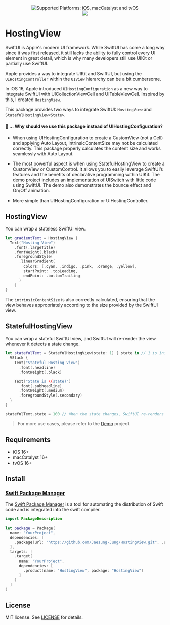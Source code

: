 <p align="center">
<img src="https://img.shields.io/badge/platforms-iOS 16+%20%7C%20macCatalyst 16+%20%7C%20tvOS 16+-333333.svg" alt="Supported Platforms: iOS, macCatalyst and tvOS" />
<br />
<a href="https://github.com/swiftlang/swift-package-manager" alt="RxSwift on Swift Package Manager" title="RxSwift on Swift Package Manager"><img src="https://img.shields.io/badge/Swift%20Package%20Manager-compatible-brightgreen.svg" /></a>
</p>

# HostingView

SwiftUI is Apple's modern UI framework. While SwiftUI has come a long way since it was first released, it still lacks the ability to fully control every UI element in great detail, which is why many developers still use UIKit or partially use SwiftUI.

Apple provides a way to integrate UIKit and SwiftUI, but using the `UIHostingController` within the `UIView` hierarchy can be a bit cumbersome.

In iOS 16, Apple introduced `UIHostingConfiguration` as a new way to integrate SwiftUI with UICollectionViewCell and UITableViewCell. Inspired by this, I created `HostingView`.

This package provides two ways to integrate SwiftUI: `HostingView` and `StatefulHostingView<State>`.

#### 💬 ... Why should we use this package instead of UIHostingConfiguration?
- When using UIHostingConfiguration to create a CustomView (not a Cell) and applying Auto Layout, intrinsicContentSize may not be calculated correctly. This package properly calculates the content size and works seamlessly with Auto Layout.

- The most powerful aspect is when using StatefulHostingView to create a CustomView or CustomControl. It allows you to easily leverage SwiftUI’s features and the benefits of declarative programming within UIKit. The demo project includes an [implementation of UISwitch](https://github.com/Jaesung-Jung/HostingView/blob/b62c4145cb2ac1f19209abc311bf142313f1f8e8/Demo/HostingViewDemo/Menu/CustomControlViewController.swift#L93-L124) with little code using SwiftUI. The demo also demonstrates the bounce effect and On/Off animation.

- More simple than UIHostingConfiguration or UIHostingController.

## HostingView
You can wrap a stateless SwiftUI view.
```swift
let gradientText = HostingView {
  Text("Hosting View")
    .font(.largeTitle)
    .fontWeight(.black)
    .foregroundStyle(
      .linearGradient(
        colors: [.cyan, .indigo, .pink, .orange, .yellow],
        startPoint: .topLeading,
        endPoint: .bottomTrailing
      )
    )
}
```
The `intrinsicContentSize` is also correctly calculated, ensuring that the view behaves appropriately according to the size provided by the SwiftUI view.

## StatefulHostingView
You can wrap a stateful SwiftUI view, and SwiftUI will re-render the view whenever it detects a state change.
```swift
let statefulText = StatefulHostingView(state: 1) { state in // 1 is initial value
  VStack {
    Text("Stateful Hosting View")
      .font(.headline)
      .fontWeight(.black)

    Text("State is \(state)")
      .font(.subheadline)
      .fontWeight(.medium)
      .foregroundStyle(.secondary)
  }
}

statefulText.state = 100 // When the state changes, SwiftUI re-renders the view.
```

> For more use cases, please refer to the [Demo](https://github.com/Jaesung-Jung/HostingView/tree/main/Demo) project.

## Requirements
- iOS 16+
- macCatalyst 16+
- tvOS 16+

## Install
### [Swift Package Manager](https://github.com/swiftlang/swift-package-manager)
The [Swift Package Manager](https://github.com/swiftlang/swift-package-manager) is a tool for automating the distribution of Swift code and is integrated into the swift compiler.
```swift
import PackageDescription

let package = Package(
  name: "YourProject",
  dependencies: [
    .package(url: "https://github.com/Jaesung-Jung/HostingView.git", .upToNextMajor(from: "1.0"))
  ],
  targets: [
    .target(
      name: "YourProject",
      dependencies: [
        .product(name: "HostingView", package: "HostingView")
      ]
    )
  ]
)
```

## License
MIT license. See [LICENSE](https://github.com/Jaesung-Jung/HostingView/blob/main/LICENSE) for details.
